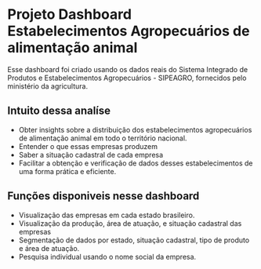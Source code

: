 # Projeto Dashboard Estabelecimentos Agropecuários de alimentação animal

Esse dashboard foi criado usando os dados reais do Sistema Integrado de Produtos e Estabelecimentos Agropecuários - SIPEAGRO, fornecidos pelo ministério da agricultura.
  
## Intuito dessa analíse
  * Obter insights sobre a distribuição dos estabelecimentos agropecuários de alimentação animal em todo o território nacional.
  * Entender o que essas empresas produzem
  * Saber a situação cadastral de cada empresa
  * Facilitar a obtenção e verificação de dados desses estabelecimentos de uma forma prática e eficiente.
    
## Funções disponiveis nesse dashboard
   * Visualização das empresas em cada estado brasileiro.
   * Visualização da produção, área de atuação, e situação cadastral das empresas
   * Segmentação de dados por estado, situação cadastral, tipo de produto e área de atuação.
   * Pesquisa individual usando o nome social da empresa. 
  
